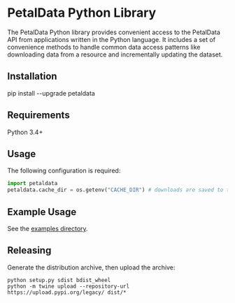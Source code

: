 # PetalData Python Library

The PetalData Python library provides convenient access to the PetalData API from applications written in the Python language. It includes a set of convenience methods to handle common data access patterns like downloading data from a resource and incrementally updating the dataset.

## Installation

pip install --upgrade petaldata

## Requirements

Python 3.4+

## Usage

The following configuration is required:

```python
import petaldata
petaldata.cache_dir = os.getenv("CACHE_DIR") # downloads are saved to this directory
```

## Example Usage

See the [examples directory]("/examples").

## Releasing

Generate the distribution archive, then upload the archive:

```
python setup.py sdist bdist_wheel
python -m twine upload --repository-url https://upload.pypi.org/legacy/ dist/*
```